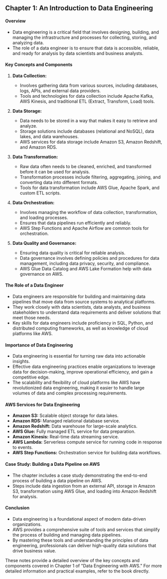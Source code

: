 ## Chapter 1: An Introduction to Data Engineering

#### Overview
- Data engineering is a critical field that involves designing, building, and managing the infrastructure and processes for collecting, storing, and analyzing data.
- The role of a data engineer is to ensure that data is accessible, reliable, and ready for analysis by data scientists and business analysts.

#### Key Concepts and Components
1. **Data Collection:**
   - Involves gathering data from various sources, including databases, logs, APIs, and external data providers.
   - Tools and technologies for data collection include Apache Kafka, AWS Kinesis, and traditional ETL (Extract, Transform, Load) tools.

2. **Data Storage:**
   - Data needs to be stored in a way that makes it easy to retrieve and analyze.
   - Storage solutions include databases (relational and NoSQL), data lakes, and data warehouses.
   - AWS services for data storage include Amazon S3, Amazon Redshift, and Amazon RDS.

3. **Data Transformation:**
   - Raw data often needs to be cleaned, enriched, and transformed before it can be used for analysis.
   - Transformation processes include filtering, aggregating, joining, and converting data into different formats.
   - Tools for data transformation include AWS Glue, Apache Spark, and custom ETL scripts.

4. **Data Orchestration:**
   - Involves managing the workflow of data collection, transformation, and loading processes.
   - Ensures that data pipelines run efficiently and reliably.
   - AWS Step Functions and Apache Airflow are common tools for orchestration.

5. **Data Quality and Governance:**
   - Ensuring data quality is critical for reliable analysis.
   - Data governance involves defining policies and procedures for data management, including data privacy, security, and compliance.
   - AWS Glue Data Catalog and AWS Lake Formation help with data governance on AWS.

#### The Role of a Data Engineer
- Data engineers are responsible for building and maintaining data pipelines that move data from source systems to analytical platforms.
- They work closely with data scientists, data analysts, and business stakeholders to understand data requirements and deliver solutions that meet those needs.
- Key skills for data engineers include proficiency in SQL, Python, and distributed computing frameworks, as well as knowledge of cloud platforms like AWS.

#### Importance of Data Engineering
- Data engineering is essential for turning raw data into actionable insights.
- Effective data engineering practices enable organizations to leverage data for decision-making, improve operational efficiency, and gain a competitive edge.
- The scalability and flexibility of cloud platforms like AWS have revolutionized data engineering, making it easier to handle large volumes of data and complex processing requirements.

#### AWS Services for Data Engineering
- **Amazon S3:** Scalable object storage for data lakes.
- **Amazon RDS:** Managed relational database service.
- **Amazon Redshift:** Data warehouse for large-scale analytics.
- **AWS Glue:** Fully managed ETL service for data preparation.
- **Amazon Kinesis:** Real-time data streaming service.
- **AWS Lambda:** Serverless compute service for running code in response to events.
- **AWS Step Functions:** Orchestration service for building data workflows.

#### Case Study: Building a Data Pipeline on AWS
- The chapter includes a case study demonstrating the end-to-end process of building a data pipeline on AWS.
- Steps include data ingestion from an external API, storage in Amazon S3, transformation using AWS Glue, and loading into Amazon Redshift for analysis.

#### Conclusion
- Data engineering is a foundational aspect of modern data-driven organizations.
- AWS provides a comprehensive suite of tools and services that simplify the process of building and managing data pipelines.
- By mastering these tools and understanding the principles of data engineering, professionals can deliver high-quality data solutions that drive business value.

These notes provide a detailed overview of the key concepts and components covered in Chapter 1 of "Data Engineering with AWS." For more detailed information and practical examples, refer to the book directly.